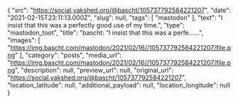 {
  "src": "https://social.yakshed.org/@bascht/105737792584221207",
  "date": "2021-02-15T23:11:13.000Z",
  "slug": null,
  "tags": [
    "mastodon"
  ],
  "text": "I insist that this was a perfectly good use of my time.",
  "type": "mastodon_toot",
  "title": "bascht: “I insist that this was a perfe……",
  "images": [
    "https://img.bascht.com/mastodon/2021/02/16//105737792584221207/file.png"
  ],
  "category": "posts",
  "media_url": "https://img.bascht.com/mastodon/2021/02/16//105737792584221207/file.png",
  "description": null,
  "preview_url": null,
  "original_url": "https://social.yakshed.org/@bascht/105737792584221207",
  "location_latitude": null,
  "additional_payload": null,
  "location_longitude": null
}